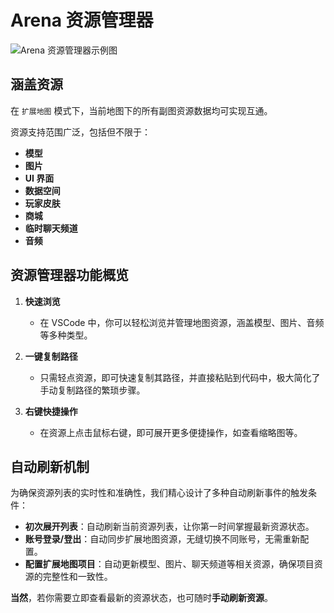 # Arena 资源管理器 

![Arena 资源管理器示例图](/QQ20241129-201037.png)

## 涵盖资源 

在 `扩展地图` 模式下，当前地图下的所有副图资源数据均可实现互通。

资源支持范围广泛，包括但不限于：

- **模型** 
- **图片** 
- **UI 界面** 
- **数据空间** 
- **玩家皮肤** 
- **商城** 
- **临时聊天频道** 
- **音频** 

## 资源管理器功能概览 

1. **快速浏览** 
   - 在 VSCode 中，你可以轻松浏览并管理地图资源，涵盖模型、图片、音频等多种类型。

2. **一键复制路径** 
   - 只需轻点资源，即可快速复制其路径，并直接粘贴到代码中，极大简化了手动复制路径的繁琐步骤。

3. **右键快捷操作** 
   - 在资源上点击鼠标右键，即可展开更多便捷操作，如查看缩略图等。

## 自动刷新机制 

为确保资源列表的实时性和准确性，我们精心设计了多种自动刷新事件的触发条件：

- **初次展开列表**：自动刷新当前资源列表，让你第一时间掌握最新资源状态。
- **账号登录/登出**：自动同步扩展地图资源，无缝切换不同账号，无需重新配置。
- **配置扩展地图项目**：自动更新模型、图片、聊天频道等相关资源，确保项目资源的完整性和一致性。

**当然**，若你需要立即查看最新的资源状态，也可随时**手动刷新资源**。